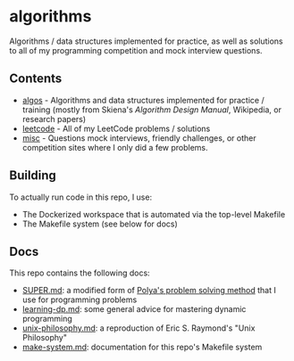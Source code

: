 # algorithms

Algorithms / data structures implemented for practice, as well as solutions to all of my programming competition and mock interview questions.

## Contents

- [algos](algos/) - Algorithms and data structures implemented for practice / training (mostly from Skiena's _Algorithm Design Manual_, Wikipedia, or research papers)
- [leetcode](leetcode/) - All of my LeetCode problems / solutions
- [misc](misc/) - Questions mock interviews, friendly challenges, or other competition sites where I only did a few problems.

## Building

To actually run code in this repo, I use:

- The Dockerized workspace that is automated via the top-level Makefile
- The Makefile system (see below for docs)

## Docs

This repo contains the following docs:

- [SUPER.md](docs/SUPER.md): a modified form of [Polya's problem solving method](https://math.berkeley.edu/~gmelvin/polya.pdf) that I use for programming problems
- [learning-dp.md](docs/learning-dp.md): some general advice for mastering dynamic programming
- [unix-philosophy.md](docs/unix-philosophy.md): a reproduction of Eric S. Raymond's "Unix Philosophy"
- [make-system.md](docs/make-system.md): documentation for this repo's Makefile system
